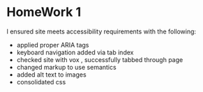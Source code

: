 # HomeWork 1

I ensured site meets accessibility requirements with the following: 

* applied proper ARIA tags
* keyboard navigation added via tab index
* checked site with vox , successfully tabbed through page
* changed markup to use semantics
* added alt text to images
* consolidated css 


